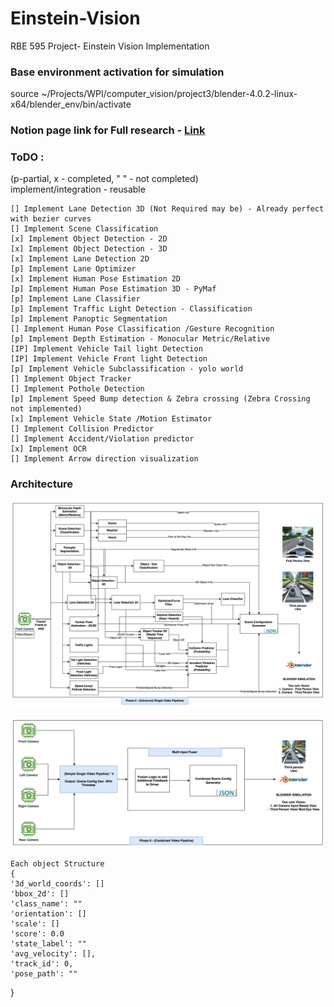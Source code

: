 # Einstein-Vision
RBE 595 Project- Einstein Vision Implementation


### Base environment activation for simulation 

source ~/Projects/WPI/computer_vision/project3/blender-4.0.2-linux-x64/blender_env/bin/activate


### Notion page link for Full research - [Link](https://udaygirish.notion.site/Project-3-Visualization-f941159cac53424481ffd8e4834c9e98?pvs=74)



### ToDO :
(p-partial, x - completed, " " - not completed) \
implement/integration - reusable 

    [] Implement Lane Detection 3D (Not Required may be) - Already perfect with bezier curves
    [] Implement Scene Classification
    [x] Implement Object Detection - 2D 
    [x] Implement Object Detection - 3D
    [x] Implement Lane Detection 2D
    [p] Implement Lane Optimizer
    [x] Implement Human Pose Estimation 2D
    [p] Implement Human Pose Estimation 3D - PyMaf 
    [p] Implement Lane Classifier
    [p] Implement Traffic Light Detection - Classification
    [p] Implement Panoptic Segmentation 
    [] Implement Human Pose Classification /Gesture Recognition
    [p] Implement Depth Estimation - Monocular Metric/Relative
    [IP] Implement Vehicle Tail light Detection
    [IP] Implement Vehicle Front light Detection
    [p] Implement Vehicle Subclassification - yolo world
    [] Implement Object Tracker
    [] Implement Pothole Detection
    [p] Implement Speed Bump detection & Zebra crossing (Zebra Crossing not implemented)
    [x] Implement Vehicle State /Motion Estimator 
    [] Implement Collision Predictor
    [] Implement Accident/Violation predictor 
    [x] Implement OCR 
    [] Implement Arrow direction visualization


### Architecture 

![Temp Architecture](images/Temp_Architecture.png)


![4 Cam Pipeline](images/4_Cam_Pipeline.png)


    Each object Structure
    {
    '3d_world_coords': []
    'bbox_2d': []
    'class_name': ""
    'orientation': []
    'scale': []
    'score': 0.0
    'state_label': ""
    'avg_velocity': [],
    'track_id': 0,
    'pose_path': ""
}